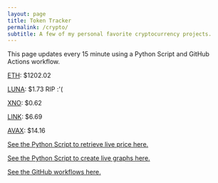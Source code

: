 ```yaml
---
layout: page
title: Token Tracker
permalink: /crypto/
subtitle: A few of my personal favorite cryptocurrency projects.
---
```


 This page updates every 15 minute using a Python Script and GitHub Actions workflow.


<!--BEGINCRYPTOINPUT-->
[ETH](https://smfxfc.github.io/crypto/eth.html): $1202.02

[LUNA](https://smfxfc.github.io/crypto/luna.html): $1.73 RIP :'(

[XNO](https://smfxfc.github.io/crypto/xno.html): $0.62

[LINK](https://smfxfc.github.io/crypto/link.html): $6.69

[AVAX](https://smfxfc.github.io/crypto/avax.html): $14.16

<!--ENDCRYPTOINPUT-->
 
 
[See the Python Script to retrieve live price here.](https://github.com/smfxfc/smfxfc.github.io/blob/master/src/get_cryptos.py)

[See the Python Script to create live graphs here.](https://github.com/smfxfc/smfxfc.github.io/blob/master/src/graph_crypto.py)

[See the GitHub workflows here.](https://github.com/smfxfc/smfxfc.github.io/blob/master/.github/workflows/)
